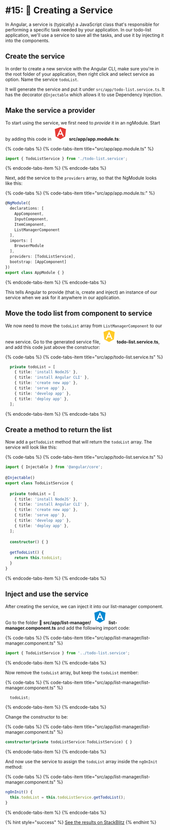# \#15:  🔋 Creating a Service

In Angular, a service is \(typically\) a JavaScript class that's responsible for performing a specific task needed by your application. In our todo-list application, we'll use a service to save all the tasks, and use it by injecting it into the components.

## Create the service

In order to create a new service with the Angular CLI, make sure you're in the root folder of your application, then right click and select service as option. Name the service ```todoList```. 

It will generate the service and put it under `src/app/todo-list.service.ts`. It has the decorator `@Injectable` which allows it to use Dependency Injection.

## Make the service a provider

To start using the service, we first need to _provide_ it in an ngModule. Start by adding this code in ![](.gitbook/assets/module.svg) **src/app/app.module.ts**:

{% code-tabs %}
{% code-tabs-item title="src/app/app.module.ts" %}
```typescript
import { TodoListService } from './todo-list.service';
```
{% endcode-tabs-item %}
{% endcode-tabs %}

Next, add the service to the `providers` array, so that the NgModule looks like this:

{% code-tabs %}
{% code-tabs-item title="src/app/app.module.ts:" %}
```typescript
@NgModule({
  declarations: [
    AppComponent,
    InputComponent,
    ItemComponent,
    ListManagerComponent
  ],
  imports: [
    BrowserModule
  ],
  providers: [TodoListService],
  bootstrap: [AppComponent]
})
export class AppModule { }
```
{% endcode-tabs-item %}
{% endcode-tabs %}

This tells Angular to provide \(that is, create and inject\) an instance of our service when we ask for it anywhere in our application.

## Move the todo list from component to service

We now need to move the `todoList` array from `ListManagerComponent` to our new service. Go to the generated service file, ![](.gitbook/assets/service.svg)**todo-list.service.ts**, and add this code just above the constructor:

{% code-tabs %}
{% code-tabs-item title="src/app/todo-list.service.ts" %}
```typescript
  private todoList = [
    { title: 'install NodeJS' },
    { title: 'install Angular CLI' },
    { title: 'create new app' },
    { title: 'serve app' },
    { title: 'develop app' },
    { title: 'deploy app' },
  ];
```
{% endcode-tabs-item %}
{% endcode-tabs %}

## Create a method to return the list

Now add a `getTodoList` method that will return the `todoList` array. The service will look like this:

{% code-tabs %}
{% code-tabs-item title="src/app/todo-list.service.ts" %}
```typescript
import { Injectable } from '@angular/core';

@Injectable()
export class TodoListService {

  private todoList = [
    { title: 'install NodeJS' },
    { title: 'install Angular CLI' },
    { title: 'create new app' },
    { title: 'serve app' },
    { title: 'develop app' },
    { title: 'deploy app' },
  ];

  constructor() { }

  getTodoList() {
    return this.todoList;
  }
}
```
{% endcode-tabs-item %}
{% endcode-tabs %}

## Inject and use the service

After creating the service, we can inject it into our list-manager component. Go to the folder 📁 **src/app/list-manager/** ![](.gitbook/assets/component.svg) **list-manager.component.ts** and add the following import code:

{% code-tabs %}
{% code-tabs-item title="src/app/list-manager/list-manager.component.ts" %}
```typescript
import { TodoListService } from '../todo-list.service';
```
{% endcode-tabs-item %}
{% endcode-tabs %}

Now remove the `todoList` array, but keep the `todoList` member:

{% code-tabs %}
{% code-tabs-item title="src/app/list-manager/list-manager.component.ts" %}
```typescript
  todoList;
```
{% endcode-tabs-item %}
{% endcode-tabs %}

Change the constructor to be:

{% code-tabs %}
{% code-tabs-item title="src/app/list-manager/list-manager.component.ts" %}
```typescript
constructor(private todoListService:TodoListService) { }
```
{% endcode-tabs-item %}
{% endcode-tabs %}

And now use the service to assign the `todoList` array inside the `ngOnInit` method:

{% code-tabs %}
{% code-tabs-item title="src/app/list-manager/list-manager.component.ts" %}
```typescript
ngOnInit() {
  this.todoList = this.todoListService.getTodoList();
}
```
{% endcode-tabs-item %}
{% endcode-tabs %}

{% hint style="success" %}
[See the results on StackBlitz](https://stackblitz.com/github/angularbootcamp/todo-list-tutorial-steps/tree/step-14_Service)
{% endhint %}



